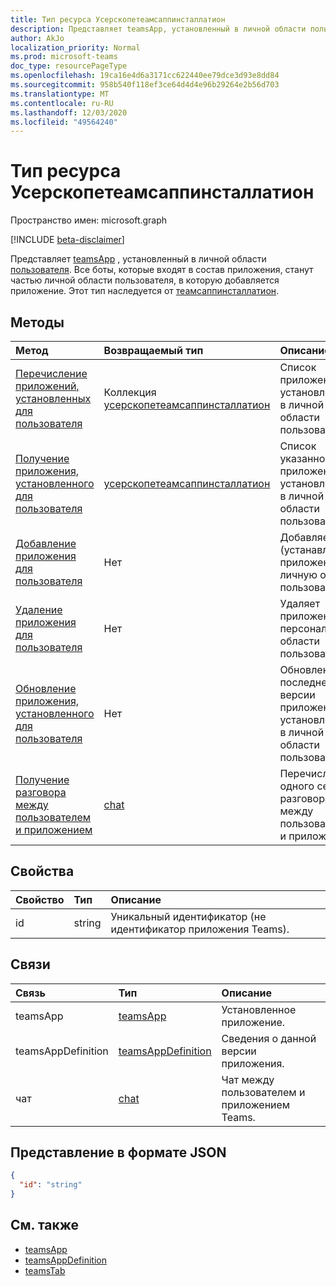 ```yaml
---
title: Тип ресурса Усерскопетеамсаппинсталлатион
description: Представляет teamsApp, установленный в личной области пользователя.
author: AkJo
localization_priority: Normal
ms.prod: microsoft-teams
doc_type: resourcePageType
ms.openlocfilehash: 19ca16e4d6a3171cc622440ee79dce3d93e8dd84
ms.sourcegitcommit: 958b540f118ef3ce64d4d4e96b29264e2b56d703
ms.translationtype: MT
ms.contentlocale: ru-RU
ms.lasthandoff: 12/03/2020
ms.locfileid: "49564240"
---
```

# <a name="userscopeteamsappinstallation-resource-type"></a>Тип ресурса Усерскопетеамсаппинсталлатион

Пространство имен: microsoft.graph

[!INCLUDE [beta-disclaimer](../../includes/beta-disclaimer.md)]

Представляет [teamsApp](teamsapp.md) , установленный в личной области [пользователя](user.md). Все боты, которые входят в состав приложения, станут частью личной области пользователя, в которую добавляется приложение.
Этот тип наследуется от [теамсаппинсталлатион](teamsappinstallation.md).

## <a name="methods"></a>Методы

| Метод       | Возвращаемый тип  |Описание|
|:---------------|:--------|:----------|
|[Перечисление приложений, установленных для пользователя](../api/userteamwork-list-installedapps.md)| Коллекция [усерскопетеамсаппинсталлатион](userscopeteamsappinstallation.md) | Список приложений, установленных в личной области пользователя. |
|[Получение приложения, установленного для пользователя](../api/userteamwork-get-installedapps.md)| [усерскопетеамсаппинсталлатион](userscopeteamsappinstallation.md) | Список указанного приложения, установленного в личной области пользователя. |
|[Добавление приложения для пользователя](../api/userteamwork-add-installedapps.md) | Нет | Добавляет (устанавливает) приложение в личную область пользователя. |
|[Удаление приложения для пользователя](../api/userteamwork-delete-installedapps.md) | Нет | Удаляет приложение из персональной области пользователя. |
|[Обновление приложения, установленного для пользователя](../api/userteamwork-upgrade-installedapps.md) | Нет | Обновление до последней версии приложения, установленного в личной области пользователя.|
|[Получение разговора между пользователем и приложением](../api/userscopeteamsappinstallation-get-chat.md) | [chat](chat.md) | Перечисление одного сеанса разговора между пользователем и приложением. |

## <a name="properties"></a>Свойства

| Свойство            | Тип     | Описание |
|:------------------- |:-------- |:----------- |
| id                  | string   | Уникальный идентификатор (не идентификатор приложения Teams). |

## <a name="relationships"></a>Связи

| Связь   | Тип    | Описание |
|:---------------|:--------|:----------|
|teamsApp|[teamsApp](teamsapp.md)| Установленное приложение. |
|teamsAppDefinition|[teamsAppDefinition](teamsappdefinition.md)| Сведения о данной версии приложения. |
|чат |[chat](chat.md) | Чат между пользователем и приложением Teams. | 

## <a name="json-representation"></a>Представление в формате JSON

<!-- {
  "blockType": "resource",
  "@odata.type": "microsoft.graph.userScopeTeamsAppInstallation",
  "baseType": "microsoft.graph.entity"
}-->

```json
{
  "id": "string"
}
```

## <a name="see-also"></a>См. также

- [teamsApp](teamsapp.md)
- [teamsAppDefinition](teamsappdefinition.md)
- [teamsTab](../resources/teamstab.md)

<!-- uuid: 8fcb5dbc-d5aa-4681-8e31-b001d5168d79
2015-10-25 14:57:30 UTC -->
<!-- {
  "type": "#page.annotation",
  "description": "userScopeTeamsAppInstallation resource",
  "keywords": "",
  "section": "documentation",
  "tocPath": ""
  "suppressions": []
}-->


